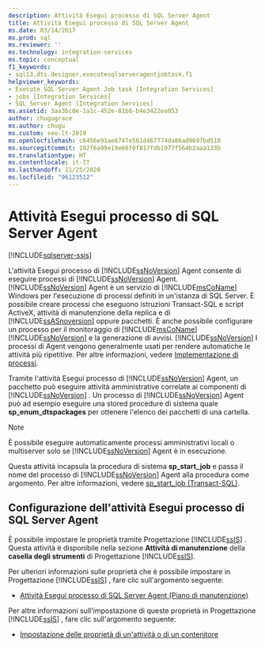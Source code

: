 ```yaml
---
description: Attività Esegui processo di SQL Server Agent
title: Attività Esegui processo di SQL Server Agent
ms.date: 03/14/2017
ms.prod: sql
ms.reviewer: ''
ms.technology: integration-services
ms.topic: conceptual
f1_keywords:
- sql13.dts.designer.executesqlserveragentjobtask.f1
helpviewer_keywords:
- Execute SQL Server Agent Job task [Integration Services]
- jobs [Integration Services]
- SQL Server Agent [Integration Services]
ms.assetid: 3aa3bc0e-1a1c-452e-81b8-b4e3422ea053
author: chugugrace
ms.author: chugu
ms.custom: seo-lt-2019
ms.openlocfilehash: c6456e91ae6747e561d467774da86ad9697bd510
ms.sourcegitcommit: 192f6a99e19e66f0f817fdb1977f564b2aaa133b
ms.translationtype: HT
ms.contentlocale: it-IT
ms.lasthandoff: 11/25/2020
ms.locfileid: "96123512"
---
```

# <a name="execute-sql-server-agent-job-task"></a>Attività Esegui processo di SQL Server Agent

[!INCLUDE[sqlserver-ssis](../../includes/applies-to-version/sqlserver-ssis.md)]


  L'attività Esegui processo di [!INCLUDE[ssNoVersion](../../includes/ssnoversion-md.md)] Agent consente di eseguire processi di [!INCLUDE[ssNoVersion](../../includes/ssnoversion-md.md)] Agent. [!INCLUDE[ssNoVersion](../../includes/ssnoversion-md.md)] Agent è un servizio di [!INCLUDE[msCoName](../../includes/msconame-md.md)] Windows per l'esecuzione di processi definiti in un'istanza di SQL Server. È possibile creare processi che eseguono istruzioni Transact-SQL e script ActiveX, attività di manutenzione della replica e di [!INCLUDE[ssASnoversion](../../includes/ssasnoversion-md.md)] oppure pacchetti. È anche possibile configurare un processo per il monitoraggio di [!INCLUDE[msCoName](../../includes/msconame-md.md)] [!INCLUDE[ssNoVersion](../../includes/ssnoversion-md.md)] e la generazione di avvisi. [!INCLUDE[ssNoVersion](../../includes/ssnoversion-md.md)] I processi di Agent vengono generalmente usati per rendere automatiche le attività più ripetitive. Per altre informazioni, vedere [Implementazione di processi](../../ssms/agent/implement-jobs.md).  
  
 Tramite l'attività Esegui processo di [!INCLUDE[ssNoVersion](../../includes/ssnoversion-md.md)] Agent, un pacchetto può eseguire attività amministrative correlate ai componenti di [!INCLUDE[ssNoVersion](../../includes/ssnoversion-md.md)] . Un processo di [!INCLUDE[ssNoVersion](../../includes/ssnoversion-md.md)] Agent può ad esempio eseguire una stored procedure di sistema quale **sp_enum_dtspackages** per ottenere l'elenco dei pacchetti di una cartella.  
  
> [!NOTE]  
>  È possibile eseguire automaticamente processi amministrativi locali o multiserver solo se [!INCLUDE[ssNoVersion](../../includes/ssnoversion-md.md)] Agent è in esecuzione.  
  
 Questa attività incapsula la procedura di sistema **sp_start_job** e passa il nome del processo di [!INCLUDE[ssNoVersion](../../includes/ssnoversion-md.md)] Agent alla procedura come argomento. Per altre informazioni, vedere [sp_start_job &#40;Transact-SQL&#41;](../../relational-databases/system-stored-procedures/sp-start-job-transact-sql.md).  
  
## <a name="configuring-the-execute-sql-server-agent-job-task"></a>Configurazione dell'attività Esegui processo di SQL Server Agent  
 È possibile impostare le proprietà tramite Progettazione [!INCLUDE[ssIS](../../includes/ssis-md.md)] . Questa attività è disponibile nella sezione **Attività di manutenzione** della **casella degli strumenti** di Progettazione [!INCLUDE[ssIS](../../includes/ssis-md.md)].  
  
 Per ulteriori informazioni sulle proprietà che è possibile impostare in Progettazione [!INCLUDE[ssIS](../../includes/ssis-md.md)] , fare clic sull'argomento seguente:  
  
-   [Attività Esegui processo di SQL Server Agent &#40;Piano di manutenzione&#41;](../../relational-databases/maintenance-plans/execute-sql-server-agent-job-task-maintenance-plan.md)  
  
 Per altre informazioni sull'impostazione di queste proprietà in Progettazione [!INCLUDE[ssIS](../../includes/ssis-md.md)] , fare clic sull'argomento seguente:  
  
-   [Impostazione delle proprietà di un'attività o di un contenitore](./add-or-delete-a-task-or-a-container-in-a-control-flow.md)  
  
